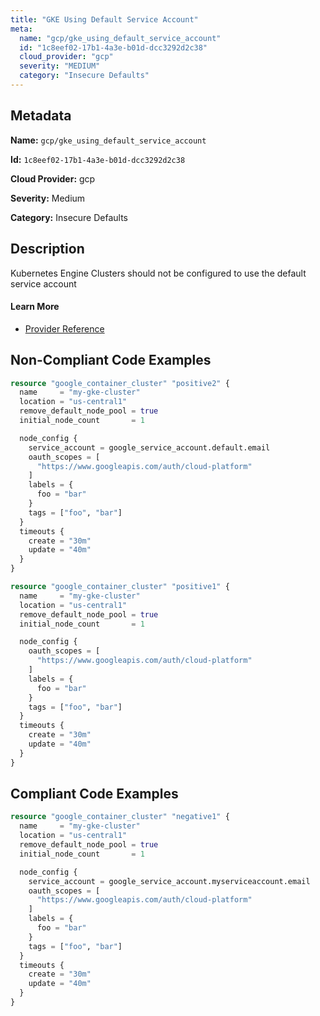 ```yaml
---
title: "GKE Using Default Service Account"
meta:
  name: "gcp/gke_using_default_service_account"
  id: "1c8eef02-17b1-4a3e-b01d-dcc3292d2c38"
  cloud_provider: "gcp"
  severity: "MEDIUM"
  category: "Insecure Defaults"
---
```


## Metadata
**Name:** `gcp/gke_using_default_service_account`

**Id:** `1c8eef02-17b1-4a3e-b01d-dcc3292d2c38`

**Cloud Provider:** gcp

**Severity:** Medium

**Category:** Insecure Defaults

## Description
Kubernetes Engine Clusters should not be configured to use the default service account

#### Learn More

 - [Provider Reference](https://registry.terraform.io/providers/hashicorp/google/latest/docs/resources/container_cluster#node_config)

## Non-Compliant Code Examples
```terraform
resource "google_container_cluster" "positive2" {
  name     = "my-gke-cluster"
  location = "us-central1"
  remove_default_node_pool = true
  initial_node_count       = 1

  node_config {
    service_account = google_service_account.default.email
    oauth_scopes = [
      "https://www.googleapis.com/auth/cloud-platform"
    ]
    labels = {
      foo = "bar"
    }
    tags = ["foo", "bar"]
  }
  timeouts {
    create = "30m"
    update = "40m"
  }
}

```

```terraform
resource "google_container_cluster" "positive1" {
  name     = "my-gke-cluster"
  location = "us-central1"
  remove_default_node_pool = true
  initial_node_count       = 1

  node_config {
    oauth_scopes = [
      "https://www.googleapis.com/auth/cloud-platform"
    ]
    labels = {
      foo = "bar"
    }
    tags = ["foo", "bar"]
  }
  timeouts {
    create = "30m"
    update = "40m"
  }
}

```

## Compliant Code Examples
```terraform
resource "google_container_cluster" "negative1" {
  name     = "my-gke-cluster"
  location = "us-central1"
  remove_default_node_pool = true
  initial_node_count       = 1

  node_config {
    service_account = google_service_account.myserviceaccount.email
    oauth_scopes = [
      "https://www.googleapis.com/auth/cloud-platform"
    ]
    labels = {
      foo = "bar"
    }
    tags = ["foo", "bar"]
  }
  timeouts {
    create = "30m"
    update = "40m"
  }
}

```